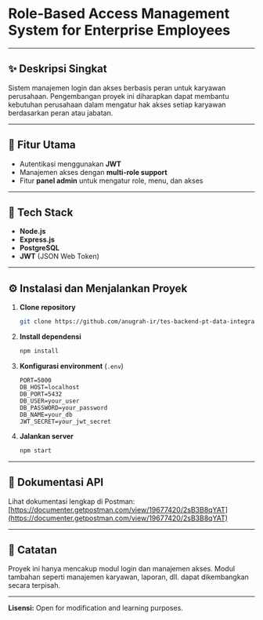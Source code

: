 # Role-Based Access Management System for Enterprise Employees

---

## ✨ Deskripsi Singkat

Sistem manajemen login dan akses berbasis peran untuk karyawan perusahaan. Pengembangan proyek ini diharapkan dapat membantu kebutuhan perusahaan dalam mengatur hak akses setiap karyawan berdasarkan peran atau jabatan.

---

## 🚀 Fitur Utama

* Autentikasi menggunakan **JWT**
* Manajemen akses dengan **multi-role support**
* Fitur **panel admin** untuk mengatur role, menu, dan akses

---

## 🧰 Tech Stack

* **Node.js**
* **Express.js**
* **PostgreSQL**
* **JWT** (JSON Web Token)

---

## ⚙️ Instalasi dan Menjalankan Proyek

1. **Clone repository**

   ```bash
   git clone https://github.com/anugrah-ir/tes-backend-pt-data-integrasi-inovasi.git
   ```

2. **Install dependensi**

   ```bash
   npm install
   ```

3. **Konfigurasi environment** (`.env`)

   ```env
   PORT=5000
   DB_HOST=localhost
   DB_PORT=5432
   DB_USER=your_user
   DB_PASSWORD=your_password
   DB_NAME=your_db
   JWT_SECRET=your_jwt_secret
   ```

4. **Jalankan server**

   ```bash
   npm start
   ```

---

## 📃 Dokumentasi API

Lihat dokumentasi lengkap di Postman:
[https://documenter.getpostman.com/view/19677420/2sB3B8qYAT](https://documenter.getpostman.com/view/19677420/2sB3B8qYAT)

---

## 📢 Catatan

Proyek ini hanya mencakup modul login dan manajemen akses. Modul tambahan seperti manajemen karyawan, laporan, dll. dapat dikembangkan secara terpisah.

---

**Lisensi:** Open for modification and learning purposes.
